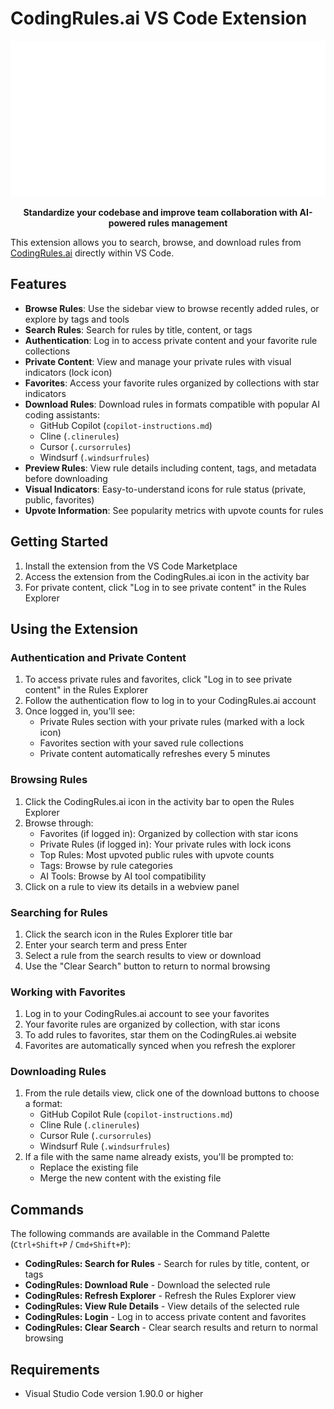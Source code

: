 # CodingRules.ai VS Code Extension

<div align="center">
  <img src="images/logo_large.png" alt="CodingRules.ai Logo" />
  <p><strong>Standardize your codebase and improve team collaboration with AI-powered rules management</strong></p>
</div>

This extension allows you to search, browse, and download rules from [CodingRules.ai](https://codingrules.ai) directly within VS Code.

## Features

- **Browse Rules**: Use the sidebar view to browse recently added rules, or explore by tags and tools
- **Search Rules**: Search for rules by title, content, or tags
- **Authentication**: Log in to access private content and your favorite rule collections
- **Private Content**: View and manage your private rules with visual indicators (lock icon)
- **Favorites**: Access your favorite rules organized by collections with star indicators
- **Download Rules**: Download rules in formats compatible with popular AI coding assistants:
    - GitHub Copilot (`copilot-instructions.md`)
    - Cline (`.clinerules`)
    - Cursor (`.cursorrules`)
    - Windsurf (`.windsurfrules`)
- **Preview Rules**: View rule details including content, tags, and metadata before downloading
- **Visual Indicators**: Easy-to-understand icons for rule status (private, public, favorites)
- **Upvote Information**: See popularity metrics with upvote counts for rules

## Getting Started

1. Install the extension from the VS Code Marketplace
2. Access the extension from the CodingRules.ai icon in the activity bar
3. For private content, click "Log in to see private content" in the Rules Explorer

## Using the Extension

### Authentication and Private Content

1. To access private rules and favorites, click "Log in to see private content" in the Rules Explorer
2. Follow the authentication flow to log in to your CodingRules.ai account
3. Once logged in, you'll see:
    - Private Rules section with your private rules (marked with a lock icon)
    - Favorites section with your saved rule collections
    - Private content automatically refreshes every 5 minutes

### Browsing Rules

1. Click the CodingRules.ai icon in the activity bar to open the Rules Explorer
2. Browse through:
    - Favorites (if logged in): Organized by collection with star icons
    - Private Rules (if logged in): Your private rules with lock icons
    - Top Rules: Most upvoted public rules with upvote counts
    - Tags: Browse by rule categories
    - AI Tools: Browse by AI tool compatibility
3. Click on a rule to view its details in a webview panel

### Searching for Rules

1. Click the search icon in the Rules Explorer title bar
2. Enter your search term and press Enter
3. Select a rule from the search results to view or download
4. Use the "Clear Search" button to return to normal browsing

### Working with Favorites

1. Log in to your CodingRules.ai account to see your favorites
2. Your favorite rules are organized by collection, with star icons
3. To add rules to favorites, star them on the CodingRules.ai website
4. Favorites are automatically synced when you refresh the explorer

### Downloading Rules

1. From the rule details view, click one of the download buttons to choose a format:
    - GitHub Copilot Rule (`copilot-instructions.md`)
    - Cline Rule (`.clinerules`)
    - Cursor Rule (`.cursorrules`)
    - Windsurf Rule (`.windsurfrules`)
2. If a file with the same name already exists, you'll be prompted to:
    - Replace the existing file
    - Merge the new content with the existing file

## Commands

The following commands are available in the Command Palette (`Ctrl+Shift+P` / `Cmd+Shift+P`):

- **CodingRules: Search for Rules** - Search for rules by title, content, or tags
- **CodingRules: Download Rule** - Download the selected rule
- **CodingRules: Refresh Explorer** - Refresh the Rules Explorer view
- **CodingRules: View Rule Details** - View details of the selected rule
- **CodingRules: Login** - Log in to access private content and favorites
- **CodingRules: Clear Search** - Clear search results and return to normal browsing

## Requirements

- Visual Studio Code version 1.90.0 or higher
